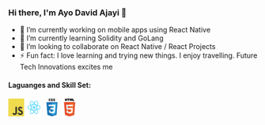 ### Hi there, I'm Ayo David Ajayi 👋

- 🔭 I’m currently working on mobile apps using React Native
- 🌱 I’m currently learning Solidity and GoLang
- 👯 I’m looking to collaborate on React Native / React Projects
- ⚡ Fun fact: I love learning and trying new things. I enjoy travelling.  Future Tech Innovations excites me

#### Laguanges and Skill Set:

<img src="https://raw.githubusercontent.com/github/explore/80688e429a7d4ef2fca1e82350fe8e3517d3494d/topics/javascript/javascript.png" width="32" height="36"> <img src="https://raw.githubusercontent.com/github/explore/80688e429a7d4ef2fca1e82350fe8e3517d3494d/topics/react/react.png" width="32" height="36"> <img src="https://raw.githubusercontent.com/github/explore/80688e429a7d4ef2fca1e82350fe8e3517d3494d/topics/css/css.png" width="32" height="36"> <img src="https://raw.githubusercontent.com/github/explore/80688e429a7d4ef2fca1e82350fe8e3517d3494d/topics/html/html.png" width="32" height="36">



